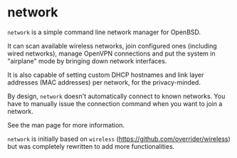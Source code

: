 network
=======

`network` is a simple command line network manager for OpenBSD.

It can scan available wireless networks, join configured ones (including wired networks), manage OpenVPN connections and put the system in "airplane" mode by bringing down network interfaces.

It is also capable of setting custom DHCP hostnames and link layer addresses (MAC addresses) per network, for the privacy-minded.

By design, `network` doesn't automatically connect to known networks. You have to manually issue the connection command when you want to join a network.

See the man page for more information.

`network` is initially based on `wireless` (https://github.com/overrider/wireless) but was completely rewritten to add more functionalities.
